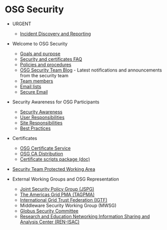 # OSG Security

-   URGENT
    -   [Incident Discovery and Reporting](IncidentDiscoveryReporting)

-   Welcome to OSG Security
    -   [Goals and purpose](GoalsPurpose)
    -   [Security and certificates FAQ](Documentation/OsgFaq\#Security_and_Certificates)
    -   [Policies and procedures](Documentation.PoliciesProcedures)
    -   [OSG Security Team Blog](http://osgsec.blogspot.com/) - Latest notifications and announcements from the security team
    -   [Team members](SecurityTeamMembers)
    -   [Email lists](EmailLists)
    -   [Secure Email](Documentation.SecureEmail)

-   Security Awareness for OSG Participants
    -   [Security Awareness](Documentation.SecurityAwarenessForTheOSG)
    -   [User Responsibilities](Documentation.SecurityUserResponsibilities)
    -   [Site Responsibilities](Documentation.SecuritySiteResponsibilities)
    -   [Best Practices](Documentation.SecurityBestPractices)

-   Certificates
    -   [OSG Certificate Service](OSGCertificateService)

    <!-- -->

    -   [OSG CA Distribution](Documentation.CaDistribution)
    -   [Certificate scripts package (doc)](Documentation.Release3.InstallCertScripts)

-   [Security Team Protected Working Area](SecurityTeam/WebHome)

-   External Working Groups and OSG Representation
    -   [Joint Security Policy Group (JSPG)](http://www.jspg.org/)
    -   [The Americas Grid PMA (TAGPMA)](http://www.tagpma.org)
    -   [International Grid Trust Federation (IGTF)](http://igtf.net/)
    -   Middleware Security Working Group (MWSG)
    -   [Globus Security Committee](http://dev.globus.org/wiki/SecurityCommittee/Security\_Vulnerability\_Handling)
    -   [Research and Education Networking Information Sharing and Analysis Center (REN-ISAC)](http://www.ren-isac.net/)

